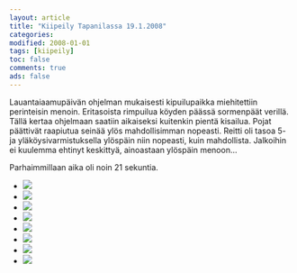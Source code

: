 ```yaml
--- 
layout: article 
title: "Kiipeily Tapanilassa 19.1.2008" 
categories: 
modified: 2008-01-01 
tags: [kiipeily]
toc: false 
comments: true 
ads: false 
--- 
```


Lauantaiaamupäivän ohjelman mukaisesti kipuilupaikka miehitettiin
perinteisin menoin. Eritasoista rimpuilua köyden päässä sormenpäät
verillä. Tällä kertaa ohjelmaan saatiin aikaiseksi kuitenkin pientä
kisailua. Pojat päättivät raapiutua seinää ylös mahdollisimman nopeasti.
Reitti oli tasoa 5- ja yläköysivarmistuksella ylöspäin niin nopeasti,
kuin mahdollista. Jalkoihin ei kuulemma ehtinyt keskittyä, ainoastaan
ylöspäin menoon...

Parhaimmillaan aika oli noin 21 sekuntia.

<div class="image-gallery">

-   [![](/Media/Default/ImageGalleries/kiipeily-tapanilassa-19.1.2008/Thumbnails/kipuilu%20001.jpg)](/Media/Default/ImageGalleries/kiipeily-tapanilassa-19.1.2008/kipuilu%20001.jpg)
-   [![](/Media/Default/ImageGalleries/kiipeily-tapanilassa-19.1.2008/Thumbnails/kipuilu%20002.jpg)](/Media/Default/ImageGalleries/kiipeily-tapanilassa-19.1.2008/kipuilu%20002.jpg)
-   [![](/Media/Default/ImageGalleries/kiipeily-tapanilassa-19.1.2008/Thumbnails/kipuilu%20003.jpg)](/Media/Default/ImageGalleries/kiipeily-tapanilassa-19.1.2008/kipuilu%20003.jpg)
-   [![](/Media/Default/ImageGalleries/kiipeily-tapanilassa-19.1.2008/Thumbnails/kipuilu%20004.jpg)](/Media/Default/ImageGalleries/kiipeily-tapanilassa-19.1.2008/kipuilu%20004.jpg)
-   [![](/Media/Default/ImageGalleries/kiipeily-tapanilassa-19.1.2008/Thumbnails/kipuilu%20005.jpg)](/Media/Default/ImageGalleries/kiipeily-tapanilassa-19.1.2008/kipuilu%20005.jpg)
-   [![](/Media/Default/ImageGalleries/kiipeily-tapanilassa-19.1.2008/Thumbnails/kipuilu%20009.jpg)](/Media/Default/ImageGalleries/kiipeily-tapanilassa-19.1.2008/kipuilu%20009.jpg)
-   [![](/Media/Default/ImageGalleries/kiipeily-tapanilassa-19.1.2008/Thumbnails/kipuilu%20010.jpg)](/Media/Default/ImageGalleries/kiipeily-tapanilassa-19.1.2008/kipuilu%20010.jpg)
-   [![](/Media/Default/ImageGalleries/kiipeily-tapanilassa-19.1.2008/Thumbnails/kipuilu%20012.jpg)](/Media/Default/ImageGalleries/kiipeily-tapanilassa-19.1.2008/kipuilu%20012.jpg)

</div>
